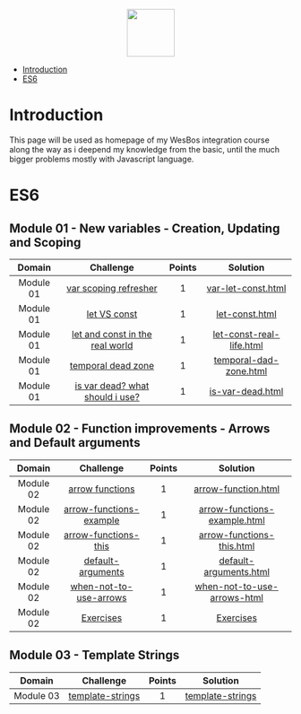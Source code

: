 
<p align="center">
    <a href="https://www.hackerrank.com/alejandro_lopez1">
        <img height=85 src="https://wesbos.com/static/46c8f12c015f9bdd7cccd17d294da646/497c6/logo.png">
    </a>
</p>

* [Introduction](#Introduction)
* [ES6](#ES6)

# Introduction

<p>
	This page will be used as homepage of my WesBos integration course along the way as i deepend my knowledge from the basic, until the much bigger problems mostly with Javascript language. 
</p>

# ES6

## Module 01 - New variables - Creation, Updating and Scoping

| Domain |                                                Challenge                                                | Points |                                                                                   Solution                                                                                  |
|:------:|:-------------------------------------------------------------------------------------------------------:|:------:|:---------------------------------------------------------------------------------------------------------------------------------------------------------------------------:|
|  Module 01  | [var scoping refresher](https://www.google.com)| 1 | [var-let-const.html](https://github.com/alpz13/JavaScript-Portfolio/blob/master/WesBos/module01/var-let-const.html) |
|  Module 01  | [let VS const](https://www.google.com) | 1 | [let-const.html](https://github.com/alpz13/JavaScript-Portfolio/blob/master/WesBos/module01/let-const.html) | 
|  Module 01  | [let and const in the real world](https://www.google.com) | 1 | [let-const-real-life.html](https://github.com/alpz13/JavaScript-Portfolio/blob/master/WesBos/module01/let-const-real-life.html) |
|  Module 01  | [temporal dead zone](https://www.google.com) | 1 | [temporal-dad-zone.html](https://github.com/alpz13/JavaScript-Portfolio/blob/master/WesBos/module01/temporal-dad-zone.html) |
|  Module 01  | [is var dead? what should i use?](https://www.google.com) | 1 | [is-var-dead.html](https://github.com/alpz13/JavaScript-Portfolio/blob/master/WesBos/module01/var-dead.html) |


## Module 02 - Function improvements - Arrows and Default arguments

| Domain |                                                Challenge                                                | Points |                                                                                   Solution                                                                                  |
|:------:|:-------------------------------------------------------------------------------------------------------:|:------:|:---------------------------------------------------------------------------------------------------------------------------------------------------------------------------:|
|  Module 02  | [arrow functions](https://www.google.com)| 1 | [arrow-function.html](https://github.com/alpz13/JavaScript-Portfolio/blob/master/WesBos/module02/arrow-function.html) | 
|  Module 02  | [arrow-functions-example](https://www.google.com) | 1 | [arrow-functions-example.html](https://github.com/alpz13/JavaScript-Portfolio/blob/master/WesBos/module02/arrow-functions-example.html) |
|  Module 02  | [arrow-functions-this](https://www.google.com) | 1 | [arrow-functions-this.html](https://github.com/alpz13/JavaScript-Portfolio/blob/master/WesBos/module02/arrow-functions-this.html) |
|  Module 02  | [default-arguments](https://www.google.com) | 1 | [default-arguments.html](https://github.com/alpz13/JavaScript-Portfolio/blob/master/WesBos/module02/default-arguments.html) | 
|  Module 02  | [when-not-to-use-arrows](https://www.google.com) | 1 | [when-not-to-use-arrows-html](https://github.com/alpz13/JavaScript-Portfolio/blob/master/WesBos/module02/when-not-to-use-arrows-html) |
|  Module 02  | [Exercises](https://github.com/alpz13/JavaScript-Portfolio/blob/master/WesBos/module02/exercises) | 1 | [Exercises](https://github.com/alpz13/JavaScript-Portfolio/blob/master/WesBos/module02/exercises) |


## Module 03 - Template Strings 

|  Domain    |                      Challenge                        | Points |                              Solution                              |
|:----------:|:-----------------------------------------------------:|:------:|:------------------------------------------------------------------:|
|  Module 03 | [template-strings](https://www.google.com) | 1 | [template-strings](https://github.com/alpz13/JavaScript-Portfolio/blob/master/WesBos/module03/template-strings.html) |

